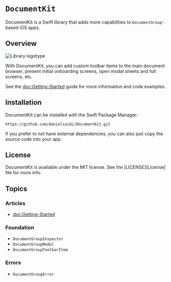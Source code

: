 # ``DocumentKit``

DocumentKit is a Swift library that adds more capabilities to `DocumentGroup`-based iOS apps.


## Overview

![Library logotype](Logo.png)

With DocumentKit, you can add custom toolbar items to the main document browser, present initial onboarding screens, open modal sheets and full screens, etc.

See the <doc:Getting-Started> guide for more information and code examples.



## Installation

DocumentKit can be installed with the Swift Package Manager:

```
https://github.com/danielsaidi/DocumentKit.git
```

If you prefer to not have external dependencies, you can also just copy the source code into your app.



## License

DocumentKit is available under the MIT license. See the [LICENSE][License] file for more info.



## Topics

### Articles

- <doc:Getting-Started>

### Foundation

- ``DocumentGroupInspector``
- ``DocumentGroupModal``
- ``DocumentGroupToolbarItem``

### Errors

- ``DocumentGroupError``
